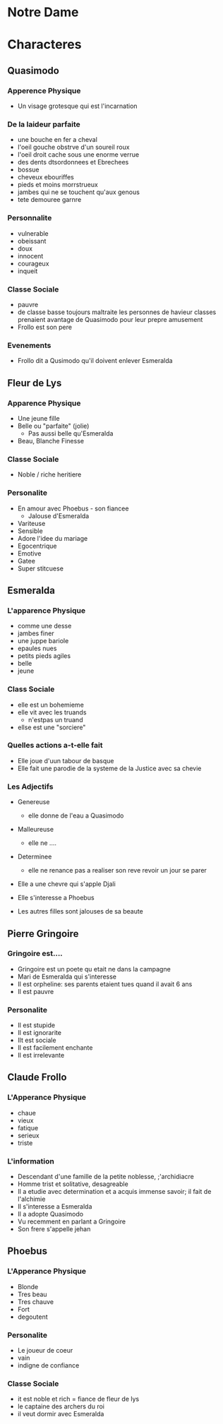 # Notre Dame

# Characteres

## Quasimodo
### Apperence Physique
- Un visage grotesque qui est l'incarnation

### De la laideur parfaite
- une bouche en fer a cheval
- l'oeil gouche obstrve d'un soureil roux
- l'oeil droit cache sous une enorme verrue
- des dents dtsordonnees et Ebrechees
- bossue
- cheveux ebouriffes
- pieds et moins morrstrueux
- jambes qui ne se touchent qu'aux genous
- tete demouree garnre
### Personnalite
- vulnerable
- obeissant
- doux
- innocent
- courageux
- inqueit
### Classe Sociale
- pauvre
- de classe basse toujours maltraite les personnes de havieur classes prenaient avantage de Quasimodo pour leur prepre amusement
- Frollo est son pere
### Evenements
- Frollo dit a Qusimodo qu'il doivent enlever Esmeralda

## Fleur de Lys

### Apparence Physique
- Une jeune fille
- Belle ou "parfaite" (jolie)
  - Pas aussi belle qu'Esmeralda
- Beau, Blanche Finesse

### Classe Sociale
- Noble / riche heritiere

### Personalite
- En amour avec Phoebus - son fiancee
  - Jalouse d'Esmeralda
- Variteuse
- Sensible
- Adore l'idee du mariage
- Egocentrique
- Emotive
- Gatee
- Super stitcuese

## Esmeralda

### L'apparence Physique
- comme une desse
- jambes finer
- une juppe bariole
- epaules nues
- petits pieds agiles
- belle
- jeune

### Class Sociale 
- elle est un bohemieme
- elle vit avec les truands
  - n'estpas un truand
- ellse est une "sorciere"

### Quelles actions a-t-elle fait
- Elle joue d'uun tabour de basque
- Elle fait une parodie de la systeme de la Justice avec sa chevie

### Les Adjectifs
- Genereuse
  - elle donne de l'eau a Quasimodo
- Malleureuse
  - elle ne ....
- Determinee
  - elle ne renance pas a realiser son reve revoir un jour se parer
  


- Elle a une chevre qui s'apple Djali
- Elle s'interesse a Phoebus
- Les autres filles sont jalouses de sa beaute


## Pierre Gringoire

### Gringoire est....
- Gringoire est un poete qu etait ne dans la campagne
- Mari de Esmeralda qui s'interesse
- Il est orpheline: ses parents etaient tues quand il avait 6 ans
- Il est pauvre

### Personalite
- Il est stupide
- Il est ignorarite
- Ilt est sociale
- Il est facilement enchante
- Il est irrelevante

## Claude Frollo

### L'Apperance Physique
- chaue
- vieux
- fatique
- serieux
- triste

### L'information
- Descendant d'une famille de la petite noblesse, ;'archidiacre
- Homme trist et solitative, desagreable
- Il a etudie avec determination et a acquis immense savoir; il fait de l'alchimie
- Il s'interesse a Esmeralda
- Il a adopte Quasimodo
- Vu recemment en parlant a Gringoire
- Son frere s'appelle jehan

## Phoebus

### L'Apperance Physique
- Blonde
- Tres beau
- Tres chauve
- Fort
- degoutent

### Personalite
- Le joueur de coeur
- vain
- indigne de confiance

### Classe Sociale
- it est noble et rich
= fiance de fleur de lys
- le captaine des archers du roi
- il veut dormir avec Esmeralda

